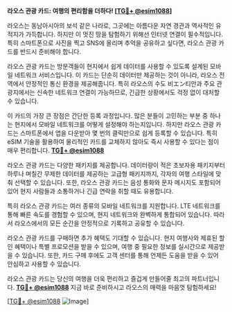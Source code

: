 **라오스 관광 카드: 여행의 편리함을 더하다! [[TG💪+ @esim1088](https://t.me/s/esim1088)]**

라오스는 동남아시아의 보석 같은 나라로, 그곳에는 아름다운 자연 경관과 역사적인 유적지가 가득합니다. 하지만 이 멋진 땅을 탐험하기 위해선 인터넷 연결이 필수적입니다. 특히 스마트폰으로 사진을 찍고 SNS에 올리며 추억을 공유하고 싶다면, 라오스 관광 카드를 반드시 준비해야 합니다.

라오스 관광 카드는 방문객들이 현지에서 쉽게 데이터를 사용할 수 있도록 설계된 모바일 네트워크 서비스입니다. 이 카드는 단순히 데이터만 제공하는 것이 아니라, 라오스 전역에서 안정적인 통신 환경을 제공해줍니다. 특히 라오스의 수도 비エン티안과 주요 관광지에서는 신속한 네트워크 연결이 가능하므로, 긴급한 상황에서도 걱정 없이 대처할 수 있습니다.

이 카드의 가장 큰 장점은 간단한 등록 과정입니다. 많은 분들이 고민하는 부분 중 하나는 현지에서 모바일 네트워크를 어떻게 설정해야 하는지입니다. 하지만 라오스 관광 카드는 스마트폰에서 앱을 다운받아 몇 번의 클릭만으로 쉽게 등록할 수 있습니다. 특히 eSIM 기술을 활용하여 물리적인 카드를 교체하지 않아도 즉시 사용할 수 있다는 점이 매우 편리합니다. **[TG💪+ @esim1088](https://t.me/s/esim1088)**

라오스 관광 카드는 다양한 패키지를 제공합니다. 데이터량이 적은 초보자용 패키지부터 하루나 며칠간 무제한 데이터를 제공하는 고급형 패키지까지, 각자의 여행 스타일에 맞춰 선택할 수 있습니다. 또한, 라오스 관광 카드는 음성 통화와 문자 메시지도 포함되어 있어 현지 사람들과 소통하거나 긴급 연락을 취할 때도 유용합니다.

특히 라오스 관광 카드는 여러 종류의 모바일 네트워크를 지원합니다. LTE 네트워크를 통해 빠른 속도를 경험할 수 있으며, 현지 네트워크와 완벽하게 통합되어 있습니다. 따라서 라오스에서의 모든 순간을 안정적으로 기록하고 공유할 수 있습니다.

라오스 관광 카드를 구매하면 추가 혜택도 기대할 수 있습니다. 현지 여행사와 제휴된 할인 혜택이나 특별 프로모션을 받을 수 있으며, 여행 중 필요한 정보를 실시간으로 제공받을 수 있습니다. 또한, 카드 구매 후에도 고객 센터를 통해 언제든 도움을 받을 수 있어 안심하고 사용할 수 있습니다.

라오스 관광 카드는 당신의 여행을 더욱 편리하고 즐겁게 만들어줄 최고의 파트너입니다. **[TG💪+ @esim1088](https://t.me/s/esim1088)** 지금 바로 준비하시고 라오스의 매력을 마음껏 탐험하세요!

[[TG💪+ @esim1088](https://t.me/s/esim1088) ![Image](https://i.postimg.cc/Y0z9fWf4/image.png)]